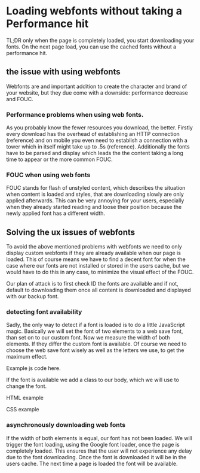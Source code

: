 # Loading webfonts without taking a Performance hit

TL;DR only when the page is completely loaded, you start downloading your fonts. On the next page load, you can use the cached fonts without a performance hit.

## the issue with using webfonts

Webfonts are and important addition to create the character and brand of your website, but they due come with a downside: performance decrease and FOUC.

### Performance problems when using web fonts.

As you probably know the fewer resources you download, the better. Firstly every download has the overhead of establishing an HTTP connection (reference) and on mobile you even need to establish a connection with a tower which in itself might take up to .5s (reference). Additionally the fonts have to be parsed and display which leads the the content taking a long time to appear or the more common FOUC.

### FOUC when using web fonts

FOUC stands for flash of unstyled content, which describes the situation when content is loaded and styles, that are downloading slowly are only applied afterwards. This can be very annoying for your users, especially when they already started reading and loose their position because the newly applied font has a different width.

## Solving the ux issues of webfonts

To avoid the above mentioned problems with webfonts we need to only display custom webfonts if they are already available when our page is loaded. This of course means we have to find a decent font for when the case where our fonts are not installed or stored in the users cache, but we would have to do this in any case, to minimize the visual effect of the FOUC.

Our plan of attack is to first check ID the fonts are available and if not, default to downloading them once all content is downloaded and displayed with our backup font. 

### detecting font availability

Sadly, the only way to detect if a font is loaded is to do a little JavaScript magic. Basically we will set the font of two elements to a web save font, than set on to our custom font. Now we measure the width of both elements. If they differ the custom font is available. Of course we need to choose the web save font wisely as well as the letters we use, to get the maximum effect.

Example js code here.

If the font is available we add a class to our body, which we will use to change the font.

HTML example

CSS example

### asynchronously downloading web fonts

If the width of both elements is equal, our font has not been loaded. We will trigger the font loading, using the Google font loader, once the page is completely loaded. This ensures that the user will not experience any delay due to the font downloading. Once the font is downloaded it will be in the users cache. The next time a page is loaded the font will be available.

